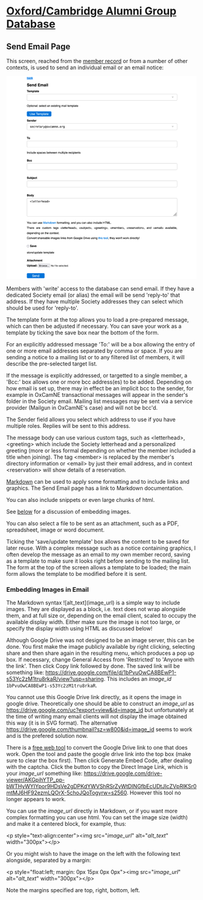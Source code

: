 # [Oxford/Cambridge Alumni Group Database](index.md)

## Send Email Page

This screen, reached from the [member record](./member_record.md) or from a number of other contexts, is used to send an individual email or an email notice:

![send_email](images/send_email.png)

Members with 'write' access to the database can send email. If they have a dedicated Society email (or alias) the email will be send 'reply-to' that address. If they have multiple Society addresses they can select which should be used for 'reply-to'.

The template form at the top allows you to load a pre-prepared message, which can then be adjusted if necessary. You can save your work as a template by ticking the save box near the bottom of the form.

For an explicitly addressed message 'To:' will be a box allowing the entry of one or more email addresses separated by comma or space. If you are sending a notice to a mailing list or to any filtered list of members, it will describe the pre-selected target list.

If the message is explicitly addressed, or targetted to a single member, a 'Bcc:' box allows one or more bcc address(es) to be added. Depending on how email is set up, there may in effect be an implicit bcc to the sender, for example in OxCamNE transactional messages will appear in the sender's folder in the Society email. Mailing list messages may be sent via a service provider (Mailgun in OxCamNE's case) and will not be bcc'd.

The Sender field allows you select which address to use if you have multiple roles. Replies will be sent to this address.

The message body can use various custom tags, such as \<letterhead>,  \<greeting> which include the Society letterhead and a personalized greeting (more or less formal depending on whether the member included a title when joining).  The tag \<member> is replaced by the member's directory information or \<email> by just their email address, and in context \<reservation> will show details of a reservation.

[Markdown](https://www.markdownguide.org/basic-syntax/) can  be used to apply some formatting and to include links and graphics. The Send Email page has a link to Markdown documentation.

You can also include snippets or even large chunks of html.

See [below](send_email.md#embedding-images-in-email) for a discussion of embedding images.

You can also select a file to be sent as an attachment, such as a PDF, spreadsheet, image or word document.

Ticking the 'save/update template' box allows the content to be saved for later reuse. With a complex message such as a notice containing graphics, I often develop the message as an email to my own member record, saving as a template to make sure it looks right before sending to the mailing list. The form at the top of the screen allows a template to be loaded; the main form allows the template to be modified before it is sent.

### Embedding Images in Email

The Markdown syntax \!\[alt_text](image_url) is a simple way to include images. They are displayed as a block, i.e. text does not wrap alongside them, and at full size or, depending on the email client, scaled to occupy the available display width. Either make sure the image is not too large, or specify the display width using HTML as discussed below!

Although Google Drive was not designed to be an image server, this can be done. You first make the image publicly available by right clicking, selecting share and then share again in the resulting menu, which produces a pop up box. If necessary, change General Access from 'Restricted' to 'Anyone with the link'. Then click Copy link followed by done. The saved link will be something like: <https://drive.google.com/file/d/1bPvuOwCA8BEwP1-s53Yc2zM1tru8rkaR/view?usp=sharing>. This includes an *image_id* `1bPvuOwCA8BEwP1-s53Yc2zM1tru8rkaR`.

You cannot use this Google Drive link directly, as it opens the image in google drive. Theoretically one should be able to construct an *image_url* as <https://drive.google.com/uc?export=view&id=image_id> but unfortunately at the time of writing many email clients will not display the image obtained this way (it is in SVG format). The alternative <https://drive.google.com/thumbnail?sz=w800&id=image_id> seems to work and is the prefered solution now.

There is a [free web tool](https://www.labnol.org/embed/google/drive/) to convert the Google Drive link to one that does work. Open the tool and paste the google drive link into the top box (make sure to clear the box first). Then click Generate Embed Code, after dealing with the captcha. Click the button to copy the Direct Image Link, which is your *image_url* something like: <https://drive.google.com/drive-viewer/AKGpihYTP_pp-bWTHyWYIYpor9HDsVe2gDPKdYWVShRSrZyWtDINGfbEcUDtJIcZVpRlKSr0mtMJ6HF92ezmLQOrX-5choJQoTogyrw=s2560>. However this tool no longer appears to work.

You can use the *image_url* directly in Markdown, or if you want more complex formatting you can use html. You can set the image size (width) and make it a centered block, for example, thus:

\<p style="text-align:center">\<img src="*image_url*" alt="*alt_text*" width="300px">\</p>

Or you might wish to have the image on the left with the following text alongside, separated by a margin:

\<p style="float:left; margin: 0px 15px 0px 0px">\<img src="*image_url*" alt="*alt_text*" width="300px">\</p>

Note the margins specified are top, right, bottom, left.

